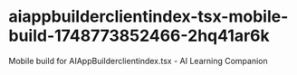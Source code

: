 # aiappbuilderclientindex-tsx-mobile-build-1748773852466-2hq41ar6k
Mobile build for AIAppBuilderclientindex.tsx - AI Learning Companion
